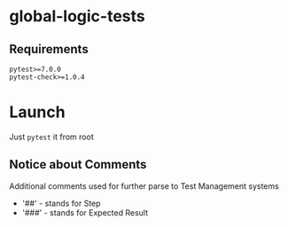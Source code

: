 # global-logic-tests
## Requirements 
```
pytest>=7.0.0
pytest-check>=1.0.4
```

# Launch
Just `pytest` it from root


## Notice about Comments
Additional comments used for further parse to Test Management systems
- '##' - stands for Step
- '###' - stands for Expected Result


